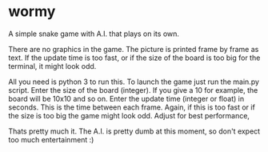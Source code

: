 # wormy
A simple snake game with A.I. that plays on its own.

There are no graphics in the game. The picture is printed frame by frame as text.
If the update time is too fast, or if the size of the board is too big for the terminal, it might look odd.

All you need is python 3 to run this.
To launch the game just run the main.py script.
Enter the size of the board (integer). If you give a 10 for example, the board will be 10x10 and so on.
Enter the update time (integer or float) in seconds. This is the time between each frame.
Again, if this is too fast or if the size is too big the game might look odd. Adjust for best performance,

Thats pretty much it.
The A.I. is pretty dumb at this moment, so don't expect too much entertainment :)

